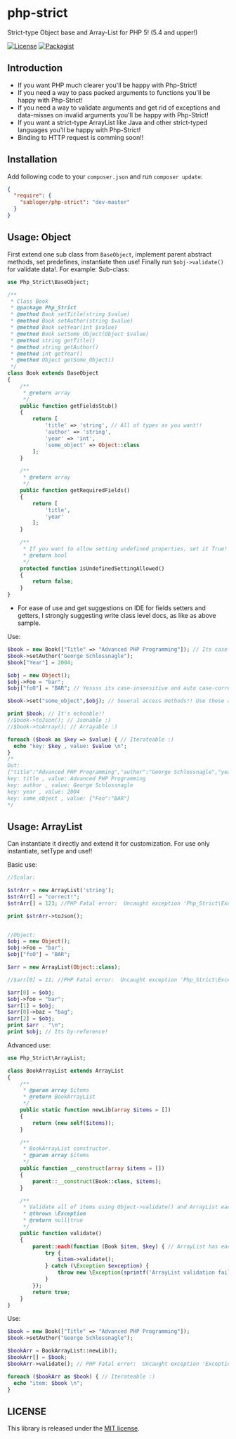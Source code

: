 # php-strict
Strict-type Object base and Array-List for PHP 5! (5.4 and upper!)

[![License](https://poser.pugx.org/sabloger/php-strict/license.svg)](https://github.com/sabloger/php-strict/blob/master/LICENSE)
[![Packagist](https://img.shields.io/badge/packagist-dev--master-orange.svg)](https://packagist.org/packages/sabloger/php-strict)

## Introduction
- If you want PHP much clearer you'll be happy with Php-Strict!
- If you need a way to pass packed arguments to functions you'll be happy with Php-Strict!
- If you need a way to validate arguments and get rid of exceptions and data-misses on invalid arguments you'll be happy with Php-Strict!
- If you want a strict-type ArrayList like Java and other strict-typed languages you'll be happy with Php-Strict!
- Binding to HTTP request is comming soon!!

## Installation
Add following code to your `composer.json` and run `composer update`:
```json
{
  "require": {
    "sabloger/php-strict": "dev-master"
  }
}
```

## Usage: Object
First extend one sub class from `BaseObject`, implement parent abstract methods, set predefines, instantiate then use! Finally run `$obj->validate()` for validate data!. For example:
Sub-class:
```php
use Php_Strict\BaseObject;

/**
 * Class Book
 * @package Php_Strict
 * @method Book setTitle(string $value)
 * @method Book setAuthor(string $value)
 * @method Book setYear(int $value)
 * @method Book setSome_Object(Object $value)
 * @method string getTitle()
 * @method string getAuthor()
 * @method int getYear()
 * @method Object getSome_Object()
 */
class Book extends BaseObject
{
    /**
     * @return array
     */
    public function getFieldsStub()
    {
        return [
            'title' => 'string', // All of types as you want!!
            'author' => 'string',
            'year' => 'int',
            'some_object' => Object::class
        ];
    }

    /**
     * @return array
     */
    public function getRequiredFields()
    {
        return [
            'title',
            'year'
        ];
    }

    /**
     * If you want to allow setting undefined properties, set it True!
     * @return bool
     */
    protected function isUndefinedSettingAllowed()
    {
        return false;
    }
}
```
* For ease of use and get suggestions on IDE for fields setters and getters, I strongly suggesting write class level docs, as like as above sample.

Use:
```php
$book = new Book(["Title" => "Advanced PHP Programming"]); // Its case-insensitive and auto case-correcter!! :)
$book->setAuthor("George Schlossnagle");
$book["Year"] = 2004;

$obj = new Object();
$obj->Foo = "bar";
$obj["foO"] = "BAR"; // Yessss its case-insensitive and auto case-correcter!!  ["Foo": "BAR"]

$book->set("some_object",$obj); // Several access methods!! Use these as you want!!

print $book; // It's echoable!!
//$book->toJson(); // Jsonable :)
//$book->toArray(); // Arrayable :)

foreach ($book as $key => $value) { // Iterateable :)
  echo "key: $key , value: $value \n";
}
/*
Out:
{"title":"Advanced PHP Programming","author":"George Schlossnagle","year":2004,"some_object":{"Foo":"BAR"}}
key: title , value: Advanced PHP Programming 
key: author , value: George Schlossnagle 
key: year , value: 2004 
key: some_object , value: {"Foo":"BAR"} 
*/
```
## Usage: ArrayList
Can instantiate it directly and extend it for customization. For use only instantiate, setType and use!!

Basic use:
```php
//Scalar:

$strArr = new ArrayList('string');
$strArr[] = "correct!";
$strArr[] = 123; //PHP Fatal error:  Uncaught exception 'Php_Strict\Exceptions\InvalidItemTypeException' with message 'Invalid item type exception: Expected type was "string" given "integer"!'

print $strArr->toJson();


//Object:
$obj = new Object();
$obj->Foo = "bar";
$obj["foO"] = "BAR";

$arr = new ArrayList(Object::class);

//$arr[0] = 11; //PHP Fatal error:  Uncaught exception 'Php_Strict\Exceptions\InvalidItemTypeException' with message 'Invalid item type exception: Expected type was "Php_Strict\Object" given "integer"!'

$arr[0] = $obj;
$obj->foo = "bar";
$arr[1] = $obj;
$arr[0]->baz = "bag";
$arr[2] = $obj;
print $arr . "\n";
print $obj; // Its by-reference!
```
Advanced use:
```php
use Php_Strict\ArrayList;

class BookArrayList extends ArrayList
{
    /**
     * @param array $items
     * @return BookArrayList
     */
    public static function newLib(array $items = [])
    {
        return (new self($items));
    }

    /**
     * BookArrayList constructor.
     * @param array $items
     */
    public function __construct(array $items = [])
    {
        parent::__construct(Book::class, $items);
    }

    /**
     * Validate all of items using Object->validate() and ArrayList each()
     * @throws \Exception
     * @return null|true
     */
    public function validate()
    {
        parent::each(function (Book $item, $key) { // ArrayList has each(closure) method! :)
            try {
                $item->validate();
            } catch (\Exception $exception) {
                throw new \Exception(sprintf('ArrayList validation failed at offset (%s) with message: %s' , $key, $exception->getMessage()));
            }
        });
        return true;
    }
}
```
Use:
```php
$book = new Book(["Title" => "Advanced PHP Programming"]);
$book->setAuthor("George Schlossnagle");

$bookArr = BookArrayList::newLib();
$bookArr[] = $book;
$bookArr->validate(); // PHP Fatal error:  Uncaught exception 'Exception' with message 'ArrayList validation failed at offset (0) with message: Required fields are not filled. unfilled required fields: (["year"])'

foreach ($bookArr as $book) { // Iterateable :)
  echo "item: $book \n";
}
```
## LICENSE
This library is released under the [MIT license](https://github.com/sabloger/php-strict/blob/master/LICENSE).
